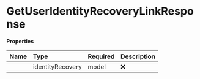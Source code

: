 # GetUserIdentityRecoveryLinkResponse



**Properties**

| Name | Type | Required | Description |
| :-------- | :----------| :----------| :----------|
    | identityRecovery | model | ❌ |  |




<!-- This file was generated by liblab | https://liblab.com/ -->